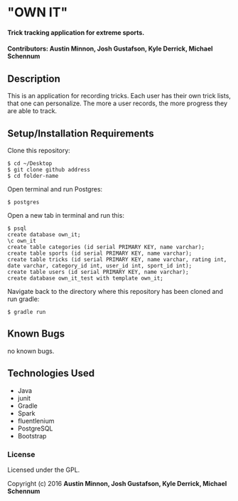 # "OWN IT"

#### Trick tracking application for extreme sports.

#### Contributors: Austin Minnon, Josh Gustafson, Kyle Derrick, Michael Schennum

## Description

This is an application for recording tricks. Each user has their own trick lists, that one can personalize. The more a user records, the more progress they are able to track.   

## Setup/Installation Requirements

Clone this repository:
```
$ cd ~/Desktop
$ git clone github address
$ cd folder-name
```

Open terminal and run Postgres:
```
$ postgres
```

Open a new tab in terminal and run this:
```
$ psql
create database own_it;
\c own_it
create table categories (id serial PRIMARY KEY, name varchar);
create table sports (id serial PRIMARY KEY, name varchar);
create table tricks (id serial PRIMARY KEY, name varchar, rating int, date varchar, category_id int, user_id int, sport_id int);
create table users (id serial PRIMARY KEY, name varchar);
create database own_it_test with template own_it;

```

Navigate back to the directory where this repository has been cloned and run gradle:
```
$ gradle run
```
## Known Bugs
no known bugs.

## Technologies Used

* Java
* junit
* Gradle
* Spark
* fluentlenium
* PostgreSQL
* Bootstrap

### License

Licensed under the GPL.

Copyright (c) 2016 **Austin Minnon, Josh Gustafson, Kyle Derrick, Michael Schennum**

